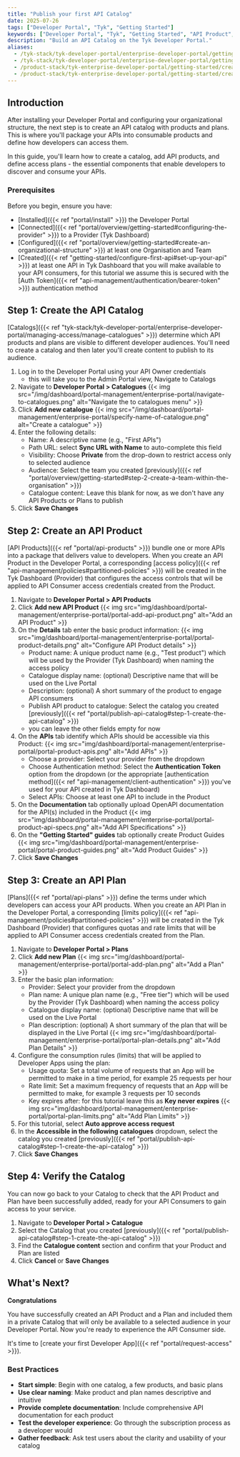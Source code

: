 ```yaml
---
title: "Publish your first API Catalog"
date: 2025-07-26
tags: ["Developer Portal", "Tyk", "Getting Started"]
keywords: ["Developer Portal", "Tyk", "Getting Started", "API Product", "Plan", "Catalog"]
description: "Build an API Catalog on the Tyk Developer Portal."
aliases:
  - /tyk-stack/tyk-developer-portal/enterprise-developer-portal/getting-started-with-enterprise-portal/create-api-product-and-plan
  - /tyk-stack/tyk-developer-portal/enterprise-developer-portal/getting-started-with-enterprise-portal/publish-api-products-and-plans
  - /product-stack/tyk-enterprise-developer-portal/getting-started/create-orgs-and-catalogs
  - /product-stack/tyk-enterprise-developer-portal/getting-started/create-api-product-and-plan
---
```


## Introduction

After installing your Developer Portal and configuring your organizational structure, the next step is to create an API catalog with products and plans. This is where you'll package your APIs into consumable products and define how developers can access them.

In this guide, you'll learn how to create a catalog, add API products, and define access plans - the essential components that enable developers to discover and consume your APIs.

### Prerequisites

Before you begin, ensure you have:

- [Installed]({{< ref "portal/install" >}}) the Developer Portal
- [Connected]({{< ref "portal/overview/getting-started#configuring-the-provider" >}}) to a Provider (Tyk Dashboard)
- [Configured]({{< ref "portal/overview/getting-started#create-an-organizational-structure" >}}) at least one Organisation and Team
- [Created]({{< ref "getting-started/configure-first-api#set-up-your-api" >}}) at least one API in Tyk Dashboard that you will make available to your API consumers, for this tutorial we assume this is secured with the [Auth Token]({{< ref "api-management/authentication/bearer-token" >}}) authentication method

## Step 1: Create the API Catalog

[Catalogs]({{< ref "tyk-stack/tyk-developer-portal/enterprise-developer-portal/managing-access/manage-catalogues" >}}) determine which API products and plans are visible to different developer audiences. You'll need to create a catalog and then later you'll create content to publish to its audience.

1. Log in to the Developer Portal using your API Owner credentials
    - this will take you to the Admin Portal view, Navigate to Catalogs
2. Navigate to **Developer Portal > Catalogues**
  {{< img src="/img/dashboard/portal-management/enterprise-portal/navigate-to-catalogues.png" alt="Navigate the to catalogues menu" >}}
3. Click **Add new catalogue**
  {{< img src="/img/dashboard/portal-management/enterprise-portal/specify-name-of-catalogue.png" alt="Create a catalogue" >}}
4. Enter the following details:
    - Name: A descriptive name (e.g., "First APIs")
    - Path URL: select **Sync URL with Name** to auto-complete this field
    - Visibility: Choose **Private** from the drop-down to restrict access only to selected audience
    - Audience: Select the team you created [previously]({{< ref "portal/overview/getting-started#step-2-create-a-team-within-the-organisation" >}})
    - Catalogue content: Leave this blank for now, as we don't have any API Products or Plans to publish
5. Click **Save Changes**


## Step 2: Create an API Product

[API Products]({{< ref "portal/api-products" >}}) bundle one or more APIs into a package that delivers value to developers. When you create an API Product in the Developer Portal, a corresponding [access policy]({{< ref "api-management/policies#partitioned-policies" >}}) will be created in the Tyk Dashboard (Provider) that configures the access controls that will be applied to API Consumer access credentials created from the Product.

1. Navigate to **Developer Portal > API Products**
2. Click **Add new API Product**
    {{< img src="img/dashboard/portal-management/enterprise-portal/portal-add-api-product.png" alt="Add an API Product" >}}
3. On the **Details** tab enter the basic product information:
    {{< img src="img/dashboard/portal-management/enterprise-portal/portal-product-details.png" alt="Configure API Product details" >}}
    - Product name: A unique product name (e.g., "Test product") which will be used by the Provider (Tyk Dashboard) when naming the access policy
    - Catalogue display name: (optional) Descriptive name that will be used on the Live Portal
    - Description: (optional) A short summary of the product to engage API consumers
    - Publish API product to catalogue: Select the catalog you created [previously]({{< ref "portal/publish-api-catalog#step-1-create-the-api-catalog" >}})
    - you can leave the other fields empty for now
4. On the **APIs** tab identify which APIs should be accessible via this Product:
    {{< img src="img/dashboard/portal-management/enterprise-portal/portal-product-apis.png" alt="Add APIs" >}}
    - Choose a provider: Select your provider from the dropdown
    - Choose Authentication method: Select the **Authentication Token** option from the dropdown (or the appropriate [authentication method]({{< ref "api-management/client-authentication" >}}) you've used for your API created in Tyk Dashboard)
    - Select APIs: Choose at least one API to include in the Product
5. On the **Documentation** tab optionally upload OpenAPI documentation for the API(s) included in the Product
    {{< img src="img/dashboard/portal-management/enterprise-portal/portal-product-api-specs.png" alt="Add API Specifications" >}}
6. On the **"Getting Started" guides** tab optionally create Product Guides
    {{< img src="img/dashboard/portal-management/enterprise-portal/portal-product-guides.png" alt="Add Product Guides" >}}
7. Click **Save Changes**


## Step 3: Create an API Plan

[Plans]({{< ref "portal/api-plans" >}}) define the terms under which developers can access your API products. When you create an API Plan in the Developer Portal, a corresponding [limits policy]({{< ref "api-management/policies#partitioned-policies" >}}) will be created in the Tyk Dashboard (Provider) that configures quotas and rate limits that will be applied to API Consumer access credentials created from the Plan.

1. Navigate to **Developer Portal > Plans**
2. Click **Add new Plan**
    {{< img src="img/dashboard/portal-management/enterprise-portal/portal-add-plan.png" alt="Add a Plan" >}}
3. Enter the basic plan information:
    - Provider: Select your provider from the dropdown
    - Plan name: A unique plan name (e.g., "Free tier") which will be used by the Provider (Tyk Dashboard) when naming the access policy
    - Catalogue display name: (optional) Descriptive name that will be used on the Live Portal
    - Plan description: (optional) A short summary of the plan that will be displayed in the Live Portal
    {{< img src="img/dashboard/portal-management/enterprise-portal/portal-plan-details.png" alt="Add Plan Details" >}}
4. Configure the consumption rules (limits) that will be applied to Developer Apps using the plan:
    - Usage quota: Set a total volume of requests that an App will be permitted to make in a time period, for example 25 requests per hour 
    - Rate limit: Set a maximum frequency of requests that an App will be permitted to make, for example 3 requests per 10 seconds
    - Key expires after: for this tutorial leave this as **Key never expires**
    {{< img src="img/dashboard/portal-management/enterprise-portal/portal-plan-limits.png" alt="Add Plan Limits" >}}
5. For this tutorial, select **Auto approve access request**
6. In the **Accessible in the following catalogues** dropdown, select the catalog you created [previously]({{< ref "portal/publish-api-catalog#step-1-create-the-api-catalog" >}})
6. Click **Save Changes**


## Step 4: Verify the Catalog

You can now go back to your Catalog to check that the API Product and Plan have been successfully added, ready for your API Consumers to gain access to your service.

1. Navigate to **Developer Portal > Catalogue**
2. Select the Catalog that you created [previously]({{< ref "portal/publish-api-catalog#step-1-create-the-api-catalog" >}})
3. Find the **Catalogue content** section and confirm that your Product and Plan are listed
4. Click **Cancel** or **Save Changes**


## What's Next?

**Congratulations**

You have successfully created an API Product and a Plan and included them in a private Catalog that will only be available to a selected audience in your Developer Portal. Now you're ready to experience the API Consumer side.

It's time to [create your first Developer App]({{< ref "portal/request-access" >}}).

### Best Practices

- **Start simple**: Begin with one catalog, a few products, and basic plans
- **Use clear naming**: Make product and plan names descriptive and intuitive
- **Provide complete documentation**: Include comprehensive API documentation for each product
- **Test the developer experience**: Go through the subscription process as a developer would
- **Gather feedback**: Ask test users about the clarity and usability of your catalog
